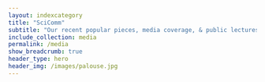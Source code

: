 ```yaml
---
layout: indexcategory
title: "SciComm"
subtitle: "Our recent popular pieces, media coverage, & public lectures"
include_collection: media
permalink: /media
show_breadcrumb: true
header_type: hero
header_img: /images/palouse.jpg
---
```

